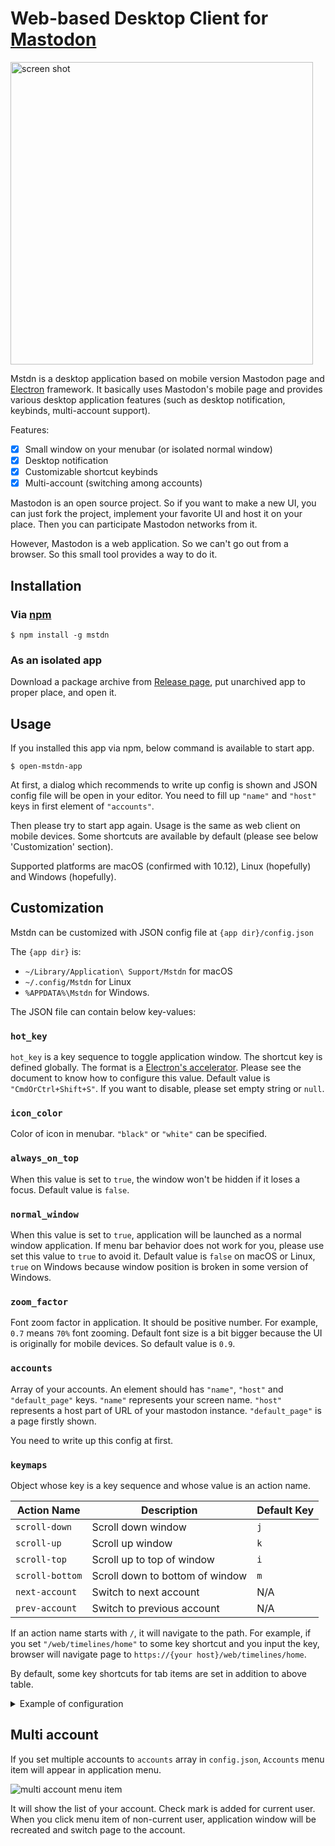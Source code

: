 Web-based Desktop Client for [Mastodon][]
=========================================

<img src="https://github.com/rhysd/ss/blob/master/Mstdn/main.png?raw=true" width="484" alt="screen shot"/>

Mstdn is a desktop application based on mobile version Mastodon page and [Electron][] framework.
It basically uses Mastodon's mobile page and provides various desktop application features
(such as desktop notification, keybinds, multi-account support).

Features:

- [x] Small window on your menubar (or isolated normal window)
- [x] Desktop notification
- [x] Customizable shortcut keybinds
- [x] Multi-account (switching among accounts)

Mastodon is an open source project. So if you want to make a new UI, you can just fork the project,
implement your favorite UI and host it on your place. Then you can participate Mastodon networks from it.

However, Mastodon is a web application. So we can't go out from a browser. So this small tool
provides a way to do it.

## Installation

### Via [npm][]

```
$ npm install -g mstdn
```

### As an isolated app

Download a package archive from [Release page][], put unarchived app to proper place, and open it.

## Usage

If you installed this app via npm, below command is available to start app.

```
$ open-mstdn-app
```

At first, a dialog which recommends to write up config is shown and JSON config file will be open in your editor.
You need to fill up `"name"` and `"host"` keys in first element of `"accounts"`.

Then please try to start app again. Usage is the same as web client on mobile devices.
Some shortcuts are available by default (please see below 'Customization' section).

Supported platforms are macOS (confirmed with 10.12), Linux (hopefully) and Windows (hopefully).

## Customization

Mstdn can be customized with JSON config file at `{app dir}/config.json`

The `{app dir}` is:

- `~/Library/Application\ Support/Mstdn` for macOS
- `~/.config/Mstdn` for Linux
- `%APPDATA%\Mstdn` for Windows.

The JSON file can contain below key-values:

### `hot_key`

`hot_key` is a key sequence to toggle application window. The shortcut key is defined globally.
The format is a [Electron's accelerator](https://github.com/electron/electron/blob/master/docs/api/accelerator.md).
Please see the document to know how to configure this value.
Default value is `"CmdOrCtrl+Shift+S"`. If you want to disable, please set empty string or `null`. 

### `icon_color`

Color of icon in menubar. `"black"` or `"white"` can be specified.

### `always_on_top`

When this value is set to `true`, the window won't be hidden if it loses a focus. Default value is `false`.

### `normal_window`

When this value is set to `true`, application will be launched as a normal window application.
If menu bar behavior does not work for you, please use set this value to `true` to avoid it.
Default value is `false` on macOS or Linux, `true` on Windows because window position is broken in some version of Windows.

### `zoom_factor`

Font zoom factor in application. It should be positive number. For example, `0.7` means `70%` font zooming.
Default font size is a bit bigger because the UI is originally for mobile devices. So default value is `0.9`.

### `accounts`

Array of your accounts. An element should has `"name"`, `"host"` and `"default_page"` keys.
`"name"` represents your screen name. `"host"` represents a host part of URL of your mastodon instance.
`"default_page"` is a page firstly shown.

You need to write up this config at first.

### `keymaps`

Object whose key is a key sequence and whose value is an action name.

| Action Name     | Description                     | Default Key |
|-----------------|---------------------------------|-------------|
| `scroll-down`   | Scroll down window              | `j`         |
| `scroll-up`     | Scroll up window                | `k`         |
| `scroll-top`    | Scroll up to top of window      | `i`         |
| `scroll-bottom` | Scroll down to bottom of window | `m`         |
| `next-account`  | Switch to next account          | N/A         |
| `prev-account`  | Switch to previous account      | N/A         |

If an action name starts with `/`, it will navigate to the path. For example,
if you set `"/web/timelines/home"` to some key shortcut and you input the key,
browser will navigate page to `https://{your host}/web/timelines/home`.

By default, some key shortcuts for tab items are set in addition to above table.

<details>
<summary> Example of configuration </summary>
<pre><code>
{
  "hot_key": "F8",
  "icon_color": "black",
  "always_on_top": false,
  "normal_window": false,
  "zoom_factor": 0.9,
  "accounts": [
    {
      "name": "Linda_pp",
      "host": "mstdn.jp",
      "default_page": "/web/timelines/home"
    },
    {
      "name": "inudog",
      "host": "mastodon.social",
      "default_page": "/web/timelines/home"
    }
  ],
  "keymaps": {
    "1": "/web/statuses/new",
    "2": "/web/timelines/home",
    "3": "/web/notifications",
    "4": "/web/timelines/public/local",
    "5": "/web/timelines/public",
    "6": "/web/getting-started",
    "ctrl+1": "/web/statuses/new",
    "ctrl+2": "/web/timelines/home",
    "ctrl+3": "/web/notifications",
    "ctrl+4": "/web/timelines/public/local",
    "ctrl+5": "/web/timelines/public",
    "ctrl+6": "/web/getting-started",
    "j": "scroll-down",
    "k": "scroll-up",
    "i": "scroll-top",
    "m": "scroll-bottom",
    "n": "next-account",
    "p": "prev-account"
  }
}
</code></pre>
</details>

## Multi account

If you set multiple accounts to `accounts` array in `config.json`, `Accounts` menu item will appear in application menu.

![multi account menu item](https://github.com/rhysd/ss/blob/master/Mstdn/multi-account.png?raw=true)

It will show the list of your account. Check mark is added for current user.
When you click menu item of non-current user, application window will be recreated and switch page to the account.

[Mastodon]: https://github.com/tootsuite/mastodon
[npm]: https://www.npmjs.com/package/mstdn
[Release page]: https://github.com/rhysd/Mstdn/releases
[Electron]: electron.atom.io
